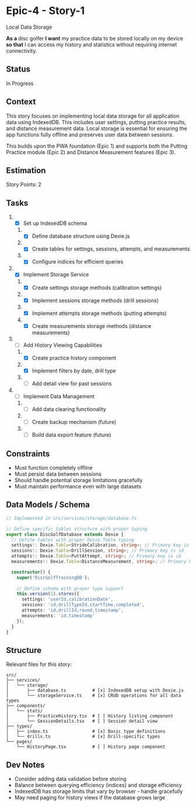 # Epic-4 - Story-1

Local Data Storage

**As a** disc golfer
**I want** my practice data to be stored locally on my device
**so that** I can access my history and statistics without requiring internet connectivity.

## Status

In Progress

## Context

This story focuses on implementing local data storage for all application data using IndexedDB. This includes user settings, putting practice results, and distance measurement data. Local storage is essential for ensuring the app functions fully offline and preserves user data between sessions.

This builds upon the PWA foundation (Epic 1) and supports both the Putting Practice module (Epic 2) and Distance Measurement features (Epic 3).

## Estimation

Story Points: 2

## Tasks

1. - [x] Set up IndexedDB schema
   1. - [x] Define database structure using Dexie.js
   2. - [x] Create tables for settings, sessions, attempts, and measurements
   3. - [x] Configure indices for efficient queries

2. - [x] Implement Storage Service
   1. - [x] Create settings storage methods (calibration settings)
   2. - [x] Implement sessions storage methods (drill sessions)
   3. - [x] Implement attempts storage methods (putting attempts)
   4. - [x] Create measurements storage methods (distance measurements)

3. - [ ] Add History Viewing Capabilities
   1. - [x] Create practice history component
   2. - [x] Implement filters by date, drill type
   3. - [ ] Add detail view for past sessions

4. - [ ] Implement Data Management
   1. - [ ] Add data clearing functionality
   2. - [ ] Create backup mechanism (future)
   3. - [ ] Build data export feature (future)

## Constraints

- Must function completely offline
- Must persist data between sessions
- Should handle potential storage limitations gracefully
- Must maintain performance even with large datasets

## Data Models / Schema

```typescript
// Implemented in src/services/storage/database.ts

// Define specific tables structure with proper typing
export class DiscGolfDatabase extends Dexie {
  // Define tables with proper Dexie.Table typing
  settings!: Dexie.Table<StrideCalibration, string>; // Primary key is userId
  sessions!: Dexie.Table<DrillSession, string>; // Primary key is id
  attempts!: Dexie.Table<PuttAttempt, string>; // Primary key is id
  measurements!: Dexie.Table<DistanceMeasurement, string>; // Primary key is id

  constructor() {
    super('DiscGolfTrainingDB');
    
    // Define schema with proper type support
    this.version(1).stores({
      settings: 'userId,calibrationDate',
      sessions: 'id,drillTypeId,startTime,completed',
      attempts: 'id,drillId,round,timestamp',
      measurements: 'id,timestamp'
    });
  }
}
```

## Structure

Relevant files for this story:

```
src/
├── services/
│   └── storage/
│       ├── database.ts          # [x] IndexedDB setup with Dexie.js
│       └── storageService.ts    # [x] CRUD operations for all data types
├── components/
│   └── stats/
│       ├── PracticeHistory.tsx  # [ ] History listing component
│       └── SessionDetails.tsx   # [ ] Session detail view
├── types/
│   ├── index.ts                 # [x] Basic type definitions
│   └── drills.ts                # [x] Drill-specific types
└── pages/
    └── HistoryPage.tsx          # [ ] History page component
```

## Dev Notes

- Consider adding data validation before storing
- Balance between querying efficiency (indices) and storage efficiency
- IndexedDB has storage limits that vary by browser - handle gracefully
- May need paging for history views if the database grows large 